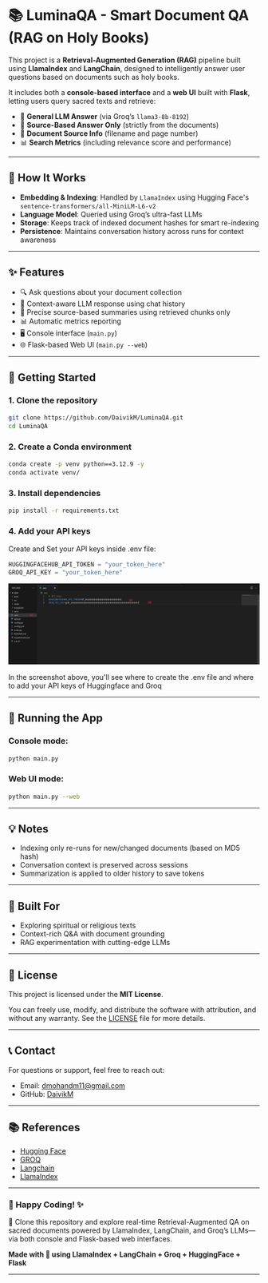 
# 📚 LuminaQA - Smart Document QA (RAG on Holy Books)

This project is a **Retrieval-Augmented Generation (RAG)** pipeline built using **LlamaIndex** and **LangChain**, designed to intelligently answer user questions based on documents such as holy books.

It includes both a **console-based interface** and a **web UI** built with **Flask**, letting users query sacred texts and retrieve:

- 🧠 **General LLM Answer** (via Groq’s `llama3-8b-8192`)
- 📘 **Source-Based Answer Only** (strictly from the documents)
- 📄 **Document Source Info** (filename and page number)
- 📊 **Search Metrics** (including relevance score and performance)

---

## 🧠 How It Works

- **Embedding & Indexing**: Handled by `LlamaIndex` using Hugging Face's `sentence-transformers/all-MiniLM-L6-v2`
- **Language Model**: Queried using Groq’s ultra-fast LLMs
- **Storage**: Keeps track of indexed document hashes for smart re-indexing
- **Persistence**: Maintains conversation history across runs for context awareness

---

## ✨ Features

- 🔍 Ask questions about your document collection
- 💬 Context-aware LLM response using chat history
- 📄 Precise source-based summaries using retrieved chunks only
- 📊 Automatic metrics reporting
- 🖥️ Console interface (`main.py`)
- 🌐 Flask-based Web UI (`main.py --web`)

---

## 🚀 Getting Started

### 1. Clone the repository

```bash
git clone https://github.com/DaivikM/LuminaQA.git
cd LuminaQA
```

### 2. Create a Conda environment

```bash
conda create -p venv python==3.12.9 -y
conda activate venv/
```

### 3. Install dependencies

```bash
pip install -r requirements.txt
```

### 4. Add your API keys

Create and Set your API keys inside .env file:
```python
HUGGINGFACEHUB_API_TOKEN = "your_token_here"
GROQ_API_KEY = "your_token_here"
```
![.env creation and API key](demo/api_key.png)

In the screenshot above, you'll see where to create the .env file and where to add your API keys of Huggingface and Groq

---

## 🧪 Running the App

### Console mode:
```bash
python main.py
```

### Web UI mode:
```bash
python main.py --web
```

---

## 💡 Notes

- Indexing only re-runs for new/changed documents (based on MD5 hash)
- Conversation context is preserved across sessions
- Summarization is applied to older history to save tokens

---

## 🧘 Built For
- Exploring spiritual or religious texts
- Context-rich Q&A with document grounding
- RAG experimentation with cutting-edge LLMs

---

## 📜 License

This project is licensed under the **MIT License**.

You can freely use, modify, and distribute the software with attribution, and without any warranty. See the [LICENSE](LICENSE) file for more details.

---

## 📞 Contact

For questions or support, feel free to reach out:
- Email: [dmohandm11@gmail.com](mailto:dmohandm11@gmail.com)
- GitHub: [DaivikM](https://github.com/DaivikM)

---

## 📚 References

- [Hugging Face](https://huggingface.co/)
- [GROQ](https://console.groq.com/docs/api-reference#chat-create)
- [Langchain](https://python.langchain.com/docs/introduction/)
- [LlamaIndex](https://docs.llamaindex.ai/en/stable/)

---

### 🚀 Happy Coding! ✨

🧪 Clone this repository and explore real-time Retrieval-Augmented QA on sacred documents powered by LlamaIndex, LangChain, and Groq’s LLMs—via both console and Flask-based web interfaces.


**Made with 💛 using LlamaIndex + LangChain + Groq + HuggingFace + Flask**

---

